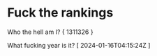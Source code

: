 # Fuck the rankings

Who the hell am I?
{ 1311326 }

What fucking year is it?
[ 2024-01-16T04:15:24Z ]

